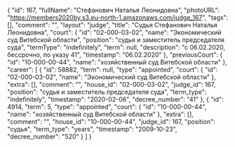 {
    "id": 167,
    "fullName": "Стефанович Наталья Леонидовна",
    "photoURL": "https://members2020by.s3.eu-north-1.amazonaws.com/judge_167",
    "tags": [],
    "comment": "",
    "layout": "judge",
    "title": "Судья Стефанович Наталья Леонидовна",
    "court": {
        "id": "02-000-03-02",
        "name": "Экономический суд Витебской области",
        "position": "судья и заместитель председателя суда",
        "termType": "indefinitely",
        "term": null,
        "description": "c 06.02.2020, бессрочно, по указу 41",
        "timestamp": "06.02.2020"
    },
    "previousCourt": {
        "id": "10-000-00-44",
        "name": "хозяйственный суд Витебской области"
    },
    "career": [
        {
            "id": 58882,
            "term": null,
            "type": "appointed",
            "court": {
                "id": "02-000-03-02",
                "name": "Экономический суд Витебской области"
            },
            "extra": [],
            "comment": "",
            "house_id": "02-000-03-02",
            "judge_id": 167,
            "position": "судья и заместитель председателя суда",
            "term_type": "indefinitely",
            "timestamp": "2020-02-06",
            "decree_number": "41"
        },
        {
            "id": 4914,
            "term": 5,
            "type": "appointed",
            "court": {
                "id": "10-000-00-44",
                "name": "хозяйственный суд Витебской области"
            },
            "extra": [],
            "comment": "",
            "house_id": "10-000-00-44",
            "judge_id": 167,
            "position": "судья",
            "term_type": "years",
            "timestamp": "2009-10-23",
            "decree_number": "520"
        }
    ]
}